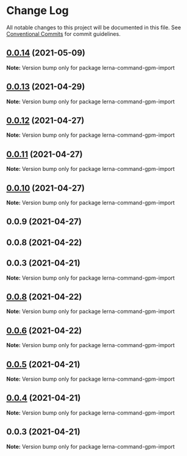 # Change Log

All notable changes to this project will be documented in this file.
See [Conventional Commits](https://conventionalcommits.org) for commit guidelines.

## [0.0.14](https://github.com/imcuttle/lerna-commands/compare/lerna-command-gpm-import@0.0.13...lerna-command-gpm-import@0.0.14) (2021-05-09)

**Note:** Version bump only for package lerna-command-gpm-import

## [0.0.13](https://github.com/imcuttle/lerna-commands/compare/lerna-command-gpm-import@0.0.12...lerna-command-gpm-import@0.0.13) (2021-04-29)

**Note:** Version bump only for package lerna-command-gpm-import

## [0.0.12](https://github.com/imcuttle/lerna-commands/compare/lerna-command-gpm-import@0.0.11...lerna-command-gpm-import@0.0.12) (2021-04-27)

**Note:** Version bump only for package lerna-command-gpm-import

## [0.0.11](https://github.com/imcuttle/lerna-commands/compare/lerna-command-gpm-import@0.0.10...lerna-command-gpm-import@0.0.11) (2021-04-27)

**Note:** Version bump only for package lerna-command-gpm-import

## [0.0.10](https://github.com/imcuttle/lerna-commands/compare/lerna-command-gpm-import@0.0.9...lerna-command-gpm-import@0.0.10) (2021-04-27)

**Note:** Version bump only for package lerna-command-gpm-import

## 0.0.9 (2021-04-27)

## 0.0.8 (2021-04-22)

## 0.0.3 (2021-04-21)

**Note:** Version bump only for package lerna-command-gpm-import

## [0.0.8](https://github.com/imcuttle/lerna-commands/compare/v0.0.6...v0.0.8) (2021-04-22)

**Note:** Version bump only for package lerna-command-gpm-import

## [0.0.6](https://github.com/imcuttle/lerna-commands/compare/v0.0.5...v0.0.6) (2021-04-22)

**Note:** Version bump only for package lerna-command-gpm-import

## [0.0.5](https://github.com/imcuttle/lerna-commands/compare/v0.0.4...v0.0.5) (2021-04-21)

**Note:** Version bump only for package lerna-command-gpm-import

## [0.0.4](https://github.com/imcuttle/lerna-commands/compare/v0.0.3...v0.0.4) (2021-04-21)

**Note:** Version bump only for package lerna-command-gpm-import

## 0.0.3 (2021-04-21)

**Note:** Version bump only for package lerna-command-gpm-import
